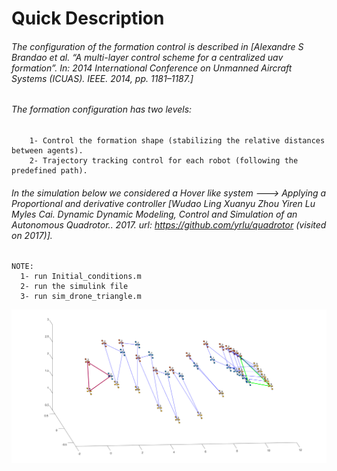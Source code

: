 # Quick Description

###### The configuration of the formation control is described in [Alexandre S Brandao et al. “A multi-layer control scheme for a centralized uav formation”. In: 2014 International Conference on Unmanned Aircraft Systems (ICUAS). IEEE. 2014, pp. 1181–1187.]




###### The formation configuration has two levels: 
	    1- Control the formation shape (stabilizing the relative distances between agents).
        2- Trajectory tracking control for each robot (following the predefined path).
        
	
	
	
###### In the simulation below we considered a Hover like system  --->  Applying a Proportional and derivative controller [Wudao Ling Xuanyu Zhou Yiren Lu Myles Cai. Dynamic Dynamic Modeling, Control and Simulation of an Autonomous Quadrotor.. 2017. url: https://github.com/yrlu/quadrotor (visited on 2017)].


	NOTE: 
	  1- run Initial_conditions.m
      2- run the simulink file      
      3- run sim_drone_triangle.m
      
      
		
		
![](Images/droneSwarming.png)
		
